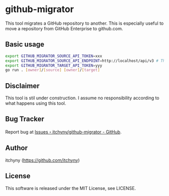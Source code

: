 # github-migrator
This tool migrates a GitHub repository to another.
This is especially useful to move a repository from GitHub Enterprise to github.com.

## Basic usage
```bash
export GITHUB_MIGRATOR_SOURCE_API_TOKEN=xxx
export GITHUB_MIGRATOR_SOURCE_API_ENDPOINT=http://localhost/api/v3 # This might be the endpoint of GitHub Enterprise
export GITHUB_MIGRATOR_TARGET_API_TOKEN=yyy
go run . [owner]/[source] [owner]/[target]
```

## Disclaimer
This tool is stil under construction.
I assume no responsibility according to what happens using this tool.

## Bug Tracker
Report bug at [Issues・itchyny/github-migrator - GitHub](https://github.com/itchyny/github-migrator/issues).

## Author
itchyny (https://github.com/itchyny)

## License
This software is released under the MIT License, see LICENSE.
